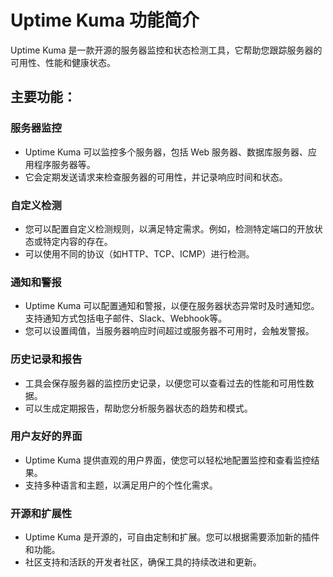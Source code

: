 # Uptime Kuma 功能简介

Uptime Kuma 是一款开源的服务器监控和状态检测工具，它帮助您跟踪服务器的可用性、性能和健康状态。

## 主要功能：

### 服务器监控

- Uptime Kuma 可以监控多个服务器，包括 Web 服务器、数据库服务器、应用程序服务器等。
- 它会定期发送请求来检查服务器的可用性，并记录响应时间和状态。

### 自定义检测

- 您可以配置自定义检测规则，以满足特定需求。例如，检测特定端口的开放状态或特定内容的存在。
- 可以使用不同的协议（如HTTP、TCP、ICMP）进行检测。

### 通知和警报

- Uptime Kuma 可以配置通知和警报，以便在服务器状态异常时及时通知您。支持通知方式包括电子邮件、Slack、Webhook等。
- 您可以设置阈值，当服务器响应时间超过或服务器不可用时，会触发警报。

### 历史记录和报告

- 工具会保存服务器的监控历史记录，以便您可以查看过去的性能和可用性数据。
- 可以生成定期报告，帮助您分析服务器状态的趋势和模式。

### 用户友好的界面

- Uptime Kuma 提供直观的用户界面，使您可以轻松地配置监控和查看监控结果。
- 支持多种语言和主题，以满足用户的个性化需求。

### 开源和扩展性

- Uptime Kuma 是开源的，可自由定制和扩展。您可以根据需要添加新的插件和功能。
- 社区支持和活跃的开发者社区，确保工具的持续改进和更新。